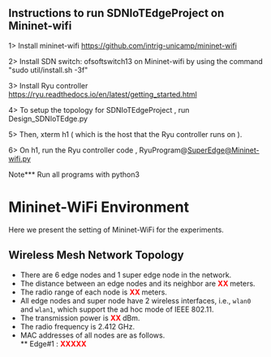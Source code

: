 Instructions to run SDNIoTEdgeProject on Mininet-wifi
-------------------------------------------------

1> Install mininet-wifi 
https://github.com/intrig-unicamp/mininet-wifi

2> Install SDN switch: ofsoftswitch13 on Mininet-wifi by using the command "sudo util/install.sh -3f"

3> Install Ryu controller
https://ryu.readthedocs.io/en/latest/getting_started.html

4> To setup the topology for SDNIoTEdgeProject , run Design_SDNIoTEdge.py

5> Then, xterm h1 ( which is the host that the Ryu controller runs on ).

6> On h1, run the Ryu controller code , RyuProgram@SuperEdge@Mininet-wifi.py 

Note***
Run all programs with python3

# Mininet-WiFi Environment
Here we present the setting of Mininet-WiFi for the experiments.
## Wireless Mesh Network Topology
- There are 6 edge nodes and 1 super edge node in the network.
- The distance between an edge nodes and its neighbor are <b style='color:red'> XX </b> meters.
- The radio range of each node is  <b style='color:red'> XX </b> meters.
- All edge nodes and super node have 2 wireless interfaces, i.e., `wlan0` and `wlan1`, which support the ad hoc mode
of IEEE 802.11.
- The transmission power is <b style='color:red'> XX </b> dBm. 
- The radio frequency is 2.412 GHz. 
- MAC addresses of all nodes are as follows.  
** Edge\#1 : <b style='color:red'> XXXXX </b>
